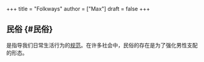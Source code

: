 +++
title = "Folkways"
author = ["Max"]
draft = false
+++

## 民俗 {#民俗}

是指导我们日常生活行为的[规范](norms.md)。在许多社会中，民俗的存在是为了强化男性支配的形态。
